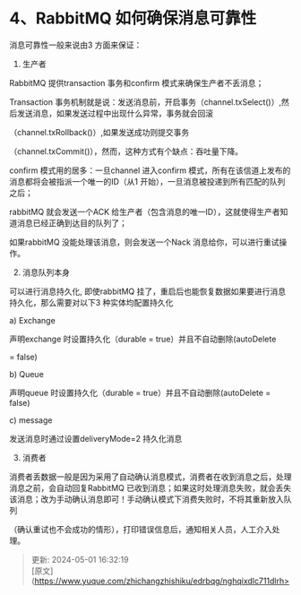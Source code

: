 # 4、RabbitMQ 如何确保消息可靠性

消息可靠性一般来说由3 方面来保证：

1) 生产者

RabbitMQ 提供transaction 事务和confirm 模式来确保生产者不丢消息；

Transaction 事务机制就是说：发送消息前，开启事务（channel.txSelect()）,然后发送消息，如果发送过程中出现什么异常，事务就会回滚

（channel.txRollback()）,如果发送成功则提交事务

（channel.txCommit()），然而，这种方式有个缺点：吞吐量下降。



confirm 模式用的居多：一旦channel 进入confirm 模式，所有在该信道上发布的消息都将会被指派一个唯一的ID（从1 开始），一旦消息被投递到所有匹配的队列之后；

rabbitMQ 就会发送一个ACK 给生产者（包含消息的唯一ID），这就使得生产者知道消息已经正确到达目的队列了；



如果rabbitMQ 没能处理该消息，则会发送一个Nack 消息给你，可以进行重试操作。

2) 消息队列本身



可以进行消息持久化, 即使rabbitMQ 挂了，重启后也能恢复数据如果要进行消息持久化，那么需要对以下3 种实体均配置持久化

a) Exchange

声明exchange 时设置持久化（durable = true）并且不自动删除(autoDelete

= false)

b) Queue

声明queue 时设置持久化（durable = true）并且不自动删除(autoDelete = false)

c) message

发送消息时通过设置deliveryMode=2 持久化消息



3) 消费者



消费者丢数据一般是因为采用了自动确认消息模式，消费者在收到消息之后，处理消息之前，会自动回复RabbitMQ 已收到消息；如果这时处理消息失败，就会丢失该消息；改为手动确认消息即可！手动确认模式下消费失败时，不将其重新放入队列

（确认重试也不会成功的情形），打印错误信息后，通知相关人员，人工介入处理。





> 更新: 2024-05-01 16:32:19  
> [原文](https://www.yuque.com/zhichangzhishiku/edrbqg/nghqixdlc711dlrh>